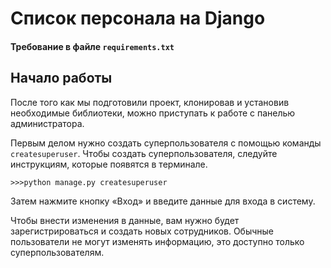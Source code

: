 # Список персонала на Django

#### Требование в файле `requirements.txt`

## Начало работы

После того как мы подготовили проект, клонировав и установив необходимые библиотеки, можно приступать к работе с панелью администратора.

Первым делом нужно создать суперпользователя с помощью команды `createsuperuser`. Чтобы создать суперпользователя, следуйте инструкциям, которые появятся в терминале.

`>>>python manage.py createsuperuser `

Затем нажмите кнопку «Вход» и введите данные для входа в систему.

Чтобы внести изменения в данные, вам нужно будет зарегистрироваться и создать новых сотрудников. Обычные пользователи не могут изменять информацию, это доступно только суперпользователям.
